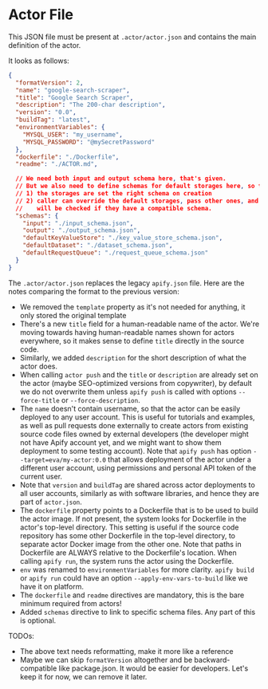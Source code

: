 # Actor File

This JSON file must be present at `.actor/actor.json` and contains the main definition of the actor.

It looks as follows:

```json
{
  "formatVersion": 2,
  "name": "google-search-scraper",
  "title": "Google Search Scraper",
  "description": "The 200-char description",
  "version": "0.0",
  "buildTag": "latest",
  "environmentVariables": {
    "MYSQL_USER": "my_username",
    "MYSQL_PASSWORD": "@mySecretPassword"
  },
  "dockerfile": "./Dockerfile",
  "readme": "./ACTOR.md",

  // We need both input and output schema here, that's given.
  // But we also need to define schemas for default storages here, so that
  // 1) the storages are set the right schema on creation
  // 2) caller can override the default storages, pass other ones, and those
  //    will be checked if they have a compatible schema.
  "schemas": {
    "input": "./input_schema.json",
    "output": "./output_schema.json",
    "defaultKeyValueStore": "./key_value_store_schema.json",
    "defaultDataset": "./dataset_schema.json",
    "defaultRequestQueue": "./request_queue_schema.json"
  }
}
```

The `.actor/actor.json` replaces the legacy `apify.json` file.
Here are the notes comparing the format to the previous version:

- We removed the `template` property as it's not needed for anything, it only stored the original template
- There's a new `title` field for a human-readable name of the actor.
  We're moving towards having human-readable names shown for actors everywhere,
  so it makes sense to define `title` directly in the source code.
- Similarly, we added `description` for the short description of what the actor does.
- When calling `actor push` and the `title` or `description` are already set
  on the actor (maybe SEO-optimized versions from copywriter),
  by default we do not overwrite them
  unless `apify push` is called with options `--force-title` or `--force-description`.
- The `name` doesn't contain username, so that the actor can be easily deployed
  to any user account. This is useful for tutorials and examples, as well as
  pull requests done externally to create actors from existing source code files
  owned by external developers
  (the developer might not have Apify account yet, and we might want to show them deployment
  to some testing account).
  Note that `apify push` has option `--target=eva/my-actor:0.0` that allows
  deployment of the actor under a different user account, using permissions
  and personal API token of the current user.
- Note that `version` and `buildTag` are shared across actor deployments to
  all user accounts, similarly as with software libraries,
  and hence they are part of `actor.json`.
- The `dockerfile` property points to a Dockerfile that is to be used to build the
  actor image. If not present, the system looks for Dockerfile in the actor's top-level
  directory. This setting is useful if the source code repository has some
  other Dockerfile in the top-level directory, to separate actor Docker image from the
  other one. Note that paths in Dockerfile are ALWAYS relative to the Dockerfile's location.
  When calling `apify run`, the system runs the actor using the Dockerfile.
- `env` was renamed to `environmentVariables` for more clarity. `apify build` or `apify run`
  could have an option `--apply-env-vars-to-build` like we have it on platform.
- The `dockerfile` and `readme` directives are mandatory, this is the bare minimum required from actors!
- Added `schemas` directive to link to specific schema files. Any part of this is optional.

TODOs:
- The above text needs reformatting, make it more like a reference
- Maybe we can skip `formatVersion` altogether and be backward-compatible like package.json.
  It would be easier for developers. Let's keep it for now, we can remove it later.

